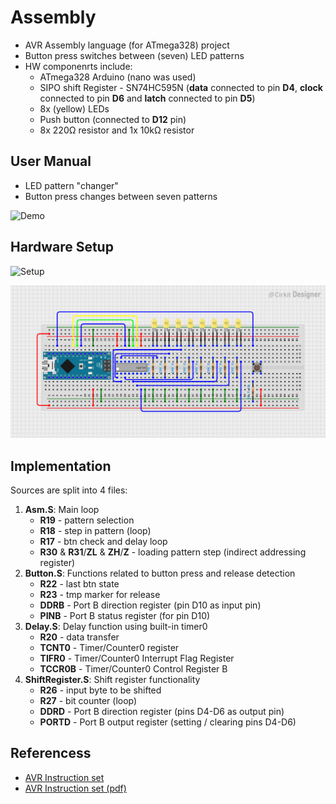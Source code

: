 ﻿# Assembly

- AVR Assembly language (for ATmega328) project
- Button press switches between (seven) LED patterns
- HW componenrts include:
    - ATmega328 Arduino (nano was used)
    - SIPO shift Register - SN74HC595N (**data** connected to pin **D4**, **clock** connected to pin **D6** and **latch** connected to pin **D5**)
    - 8x (yellow) LEDs
    - Push button (connected to **D12** pin)
    - 8x 220Ω resistor and 1x 10kΩ resistor

## User Manual
- LED pattern "changer"
- Button press changes between seven patterns

![Demo](media/Asm.gif)

## Hardware Setup
![Setup](media/Setup.gif)

![Wiring](media/Asm.png)

## Implementation
Sources are split into 4 files:

1. **Asm.S**: Main loop
    - **R19** - pattern selection
    - **R18** - step in pattern (loop)
    - **R17** - btn check and delay loop
    - **R30** & **R31**/**ZL** & **ZH**/**Z** - loading pattern step (indirect addressing register)
1. **Button.S**: Functions related to button press and release detection
    - **R22** - last btn state
    - **R23** - tmp marker for release
    - **DDRB** - Port B direction register (pin D10 as input pin)
    - **PINB** - Port B status register (for pin D10)
1. **Delay.S**: Delay function using built-in timer0
    - **R20** - data transfer
    - **TCNT0** - Timer/Counter0 register
    - **TIFR0** - Timer/Counter0 Interrupt Flag Register
    - **TCCR0B** - Timer/Counter0 Control Register B    
1. **ShiftRegister.S**: Shift register functionality
    - **R26** - input byte to be shifted
    - **R27** - bit counter (loop)
    - **DDRD** - Port B direction register (pins D4-D6 as output pin)
    - **PORTD** - Port B output register (setting / clearing pins D4-D6)

## Referencess
- [AVR Instruction set](https://onlinedocs.microchip.com/pr/GUID-0B644D8F-67E7-49E6-82C9-1B2B9ABE6A0D-en-US-1/index.html)
- [AVR Instruction set (pdf)](https://ww1.microchip.com/downloads/en/DeviceDoc/AVR-Instruction-Set-Manual-DS40002198A.pdf)

